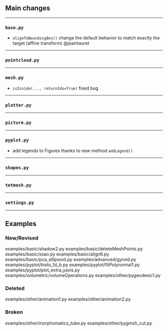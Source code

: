 ## Main changes

---
### `base.py`
- `alignToBoundingBox()` change the default behavior to match exactly the target (affine transform) @jsaintauret

---
### `pointcloud.py`

---
### `mesh.py`
- `isInside(..., returnIds=True)` fixed bug

---
### `plotter.py`

---
### `picture.py`

---
### `pyplot.py`
- add legends to Figures thanks to new method `addLegend()`

---
### `shapes.py`

---
### `tetmesh.py`


---
### `settings.py`


-------------------------
## Examples

### New/Revised
examples/basic/shadow2.py
examples/basic/deleteMeshPoints.py
examples/basic/ssao.py
examples/basic/align6.py
examples/basic/pca_ellipsoid.py
examples/advanced/gyroid.py
examples/pyplot/histo_1d_b.py
examples/pyplot/fitPolynomial1.py
examples/pyplot/plot_extra_yaxis.py
examples/volumetric/volumeOperations.py
examples/other/pygeodesic1.py


### Deleted
examples/other/animation1.py
examples/other/animation2.py

### Broken
examples/other/morphomatics_tube.py
examples/other/pygmsh_cut.py









